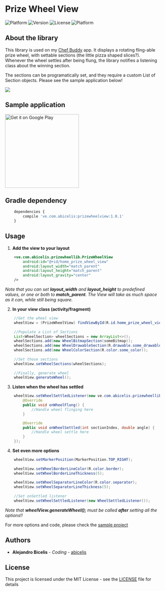 # Prize Wheel View #
![Platform](https://img.shields.io/badge/platform-android-green.svg)
![Version](https://img.shields.io/badge/jcenter-1.0.1-green.svg)
![License](https://img.shields.io/badge/license-MIT-green.svg)
![Platform](https://img.shields.io/badge/version-1.0.1-green.svg)


## About the library

This library is used on my [Chef Buddy](https://github.com/abicelis/ChefBuddy) app. It displays a rotating fling-able prize wheel, with settable sections (the little pizza shaped slices?). 
Whenever the wheel settles after being flung, the library notifies a listening class about the winning section. 

The sections can be programatically set, and they require a custom List of Section objects.
Please see the sample application below!

![](https://github.com/abicelis/PrizeWheelView/blob/master/graphics/prize_wheel_view_demo.gif)



## Sample application
<a target="_blank" href='https://play.google.com/store/apps/details?id=ve.com.abicelis.prizewheelview&pcampaignid=MKT-Other-global-all-co-prtnr-py-PartBadge-Mar2515-1'><img alt='Get it on Google Play' src='https://play.google.com/intl/en_us/badges/images/generic/en_badge_web_generic.png' width="240px"/></a>


## Gradle dependency
```javascript
	dependencies {
    	compile 've.com.abicelis:prizewheelview:1.0.1'
	}
```

## Usage

1) **Add the view to your layout**
```xml
	<ve.com.abicelis.prizewheellib.PrizeWheelView
		android:id="@+id/home_prize_wheel_view"
		android:layout_width="match_parent"
		android:layout_height="match_parent"
		android:layout_gravity="center"
	/>
```

*Note that you can set **layout_width** and **layout_height** to predefined values, or one or both to **match_parent**. The View will take as much space as it can, while still being square.*



2) **In your view class (activity/fragment)**
```java
	//Get the wheel view
	wheelView = (PrizeWheelView) findViewById(R.id.home_prize_wheel_view);
	
	//Populate a List of Sections
	List<WheelSection> wheelSections = new ArrayList<>();
	wheelSections.add(new WheelBitmapSection(someBitmap));
	wheelSections.add(new WheelDrawableSection(R.drawable.some_drawable));
	wheelSections.add(new WheelColorSection(R.color.some_color));
	
	//Set those sections
	wheelView.setWheelSections(wheelSections);
	
	//Finally, generate wheel
	wheelView.generateWheel();
```


3) **Listen when the wheel has settled**
```java
	wheelView.setWheelSettledListener(new ve.com.abicelis.prizewheellib.WheelEventsListener() {
        @Override
        public void onWheelFlung() {
	        //Handle wheel flinging here
        }

	    @Override
	    public void onWheelSettled(int sectionIndex, double angle) {
	        //Handle wheel settle here
	    }
	});
```


4) **Set even more options**
```java
	wheelView.setMarkerPosition(MarkerPosition.TOP_RIGHT);
	
	wheelView.setWheelBorderLineColor(R.color.border);
	wheelView.setWheelBorderLineThickness(5);
	
	wheelView.setWheelSeparatorLineColor(R.color.separator);
	wheelView.setWheelSeparatorLineThickness(5);
	
	//Set onSettled listener
	wheelView.setWheelSettledListener(new WheelSettledListener());
```
*Note that **wheelView.generateWheel();** must be called **after** setting all the options!!*

For more options and code, please check the [sample project](https://github.com/abicelis/PrizeWheelView/blob/master/PrizeWheelSample/)


## Authors

* **Alejandro Bicelis** - *Coding* - [abicelis](https://github.com/abicelis)


## License

This project is licensed under the MIT License - see the [LICENSE](https://github.com/abicelis/PrizeWheelView/blob/master/LICENSE) file for details

